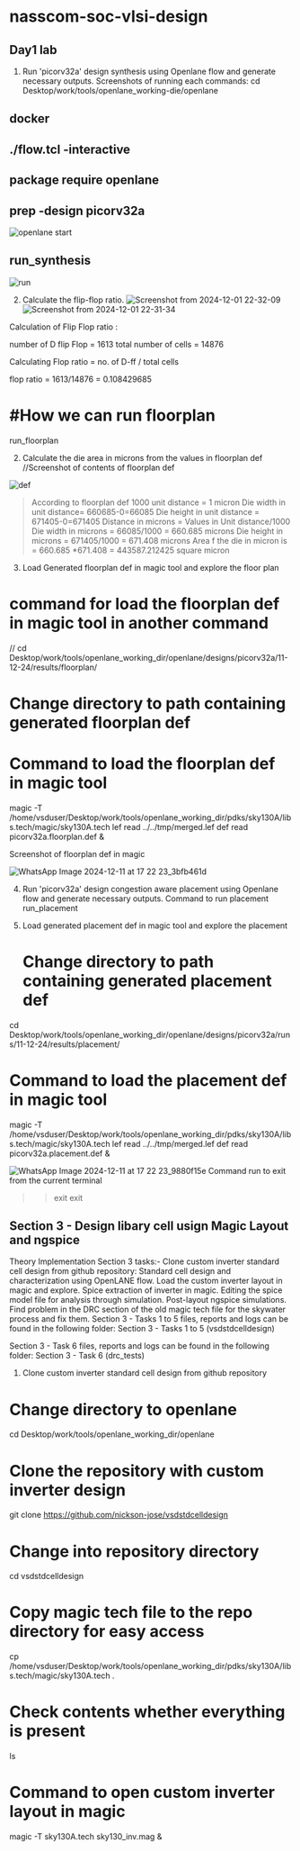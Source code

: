 # nasscom-soc-vlsi-design
## Day1 lab 
 1. Run 'picorv32a' design synthesis using Openlane flow and generate necessary outputs. Screenshots of running each commands:
 cd Desktop/work/tools/openlane_working-die/openlane

  ## docker

 ## ./flow.tcl -interactive
 
 ## package require openlane

 ## prep -design picorv32a
![openlane start](https://github.com/user-attachments/assets/ec9a304d-e6a8-4e25-bf4a-bc78c9a2c244)


## run_synthesis
![run](https://github.com/user-attachments/assets/d520d62e-40e3-4f0c-b14d-4c2bbb350c1d)

2. Calculate the flip-flop ratio.
![Screenshot from 2024-12-01 22-32-09](https://github.com/user-attachments/assets/20600fe4-b15d-49d0-81d8-442a979ed995)
![Screenshot from 2024-12-01 22-31-34](https://github.com/user-attachments/assets/0bd629c8-dd21-4af2-bb20-b4bfc5d379a5)

Calculation of Flip Flop ratio : 

number of D flip Flop = 1613 total number of cells = 14876

Calculating  Flop ratio = no. of D-ff / total cells 

flop ratio = 1613/14876 = 0.108429685

# #How we can run floorplan 
 run_floorplan

2. Calculate the die area in microns from the values in floorplan def
   //Screenshot of contents of floorplan def
   
![def](https://github.com/user-attachments/assets/2f06d706-ded0-42d4-9a01-d299676ee7be)

> According to floorplan def
                                       1000 unit distance = 1 micron
                               Die width in unit distance= 660685-0=66085
                               Die height in unit distance = 671405-0=671405
                             Distance in microns = Values in Unit distance/1000
                             Die width in microns = 66085/1000 = 660.685 microns
                             Die height in microns = 671405/1000 = 671.408 microns
              Area f the die in micron is = 660.685 *671.408 = 443587.212425 square micron
3. Load Generated floorplan def in magic tool and explore the floor plan
# command for load the floorplan def in magic tool in another command
// cd Desktop/work/tools/openlane_working_dir/openlane/designs/picorv32a/11-12-24/results/floorplan/
# Change directory to path containing generated floorplan def

# Command to load the floorplan def in magic tool
magic -T /home/vsduser/Desktop/work/tools/openlane_working_dir/pdks/sky130A/libs.tech/magic/sky130A.tech lef read ../../tmp/merged.lef def read picorv32a.floorplan.def &

Screenshot of floorplan def in magic 
                               
![WhatsApp Image 2024-12-11 at 17 22 23_3bfb461d](https://github.com/user-attachments/assets/9614e250-b7af-47a3-9d07-eb6afdeb0a45)

4. Run 'picorv32a' design congestion aware placement using Openlane flow and generate necessary outputs.
   Command to run placement
   run_placement

5. Load generated placement def in magic tool and explore the placement
   # Change directory to path containing generated placement def
cd Desktop/work/tools/openlane_working_dir/openlane/designs/picorv32a/runs/11-12-24/results/placement/

# Command to load the placement def in magic tool
magic -T /home/vsduser/Desktop/work/tools/openlane_working_dir/pdks/sky130A/libs.tech/magic/sky130A.tech lef read ../../tmp/merged.lef def read picorv32a.placement.def &

![WhatsApp Image 2024-12-11 at 17 22 23_9880f15e](https://github.com/user-attachments/assets/56c69d94-5784-4195-a418-c36ff3135429)
Command run to exit from the current terminal 
>> exit
>> exit

## Section 3 - Design libary cell usign Magic Layout and ngspice 

Theory
Implementation
Section 3 tasks:-
Clone custom inverter standard cell design from github repository: Standard cell design and characterization using OpenLANE flow.
Load the custom inverter layout in magic and explore.
Spice extraction of inverter in magic.
Editing the spice model file for analysis through simulation.
Post-layout ngspice simulations.
Find problem in the DRC section of the old magic tech file for the skywater process and fix them.
Section 3 - Tasks 1 to 5 files, reports and logs can be found in the following folder:
Section 3 - Tasks 1 to 5 (vsdstdcelldesign)

Section 3 - Task 6 files, reports and logs can be found in the following folder:
Section 3 - Task 6 (drc_tests)

1. Clone custom inverter standard cell design from github repository
# Change directory to openlane
cd Desktop/work/tools/openlane_working_dir/openlane

# Clone the repository with custom inverter design
git clone https://github.com/nickson-jose/vsdstdcelldesign

# Change into repository directory
cd vsdstdcelldesign

# Copy magic tech file to the repo directory for easy access
cp /home/vsduser/Desktop/work/tools/openlane_working_dir/pdks/sky130A/libs.tech/magic/sky130A.tech .

# Check contents whether everything is present
ls

# Command to open custom inverter layout in magic
magic -T sky130A.tech sky130_inv.mag &



